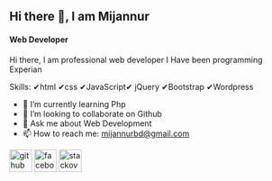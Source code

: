 ## Hi there 👋, I am Mijannur

#### Web Developer

Hi there, I am professional web developer  I Have been programming Experian

Skills: ✔html ✔css ✔JavaScript✔ jQuery ✔Bootstrap ✔Wordpress 

- 🌱 I’m currently learning Php 
- 👯 I’m looking to collaborate on Github 
- 💬 Ask me about Web Development 
- 📫 How to reach me: mijannurbd@gmail.com 


[<img src='https://cdn.jsdelivr.net/npm/simple-icons@3.0.1/icons/github.svg' alt='github' height='40'>](https://github.com/Mijannurbd)  [<img src='https://cdn.jsdelivr.net/npm/simple-icons@3.0.1/icons/facebook.svg' alt='facebook' height='40'>](https://web.facebook.com/profile.php?id=100085486581633)  [<img src='https://cdn.jsdelivr.net/npm/simple-icons@3.0.1/icons/stackoverflow.svg' alt='stackoverflow' height='40'>](https://stackoverflow.com/users/mijannur)  



